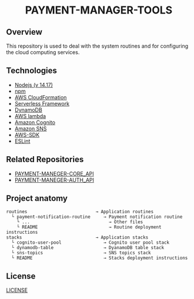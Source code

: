 <h1 align="center">PAYMENT-MANAGER-TOOLS</h1>



## Overview



This repository is used to deal with the system routines and for configuring the  cloud computing services.



## Technologies



 - [Nodejs (v 14.17)](https://nodejs.org/en/)
 - [npm](https://www.npmjs.com/)
 - [AWS Cloud​Formation](https://aws.amazon.com/cloudformation/)
 - [Serverless Framework](https://www.serverless.com/)
 - [DynamoDB](https://aws.amazon.com/dynamodb)
 - [AWS lambda](https://aws.amazon.com/lambda)
 - [Amazon Cognito](https://aws.amazon.com/cognito/)
 - [Amazon SNS](https://aws.amazon.com/sns)
 - [AWS-SDK](https://www.npmjs.com/package/aws-sdk)
 - [ESLint](https://www.npmjs.com/package/eslint)




## Related Repositories  

 - [PAYMENT-MANEGER-CORE_API](https://github.com/gabrielmissio/payment-manager-core-api)
 - [PAYMENT-MANEGER-AUTH_API](https://github.com/gabrielmissio/payment-manager-auth-api) 




## Project anatomy




```
routines                          → Application routines
  └ payment-notification-routine     → Payment notification routine
    └ ...                              → Other files 
    └ README                           → Routine deployment instructions
stacks                            → Application stacks
  └ cognito-user-pool                → Cognito user pool stack
  └ dynamodb-table                   → DyanamoDB table stack
  └ sns-topics                       → SNS topics stack
  └ README                           → Stacks deployment instructions
 ```




## License




[LICENSE](/LICENSE)
